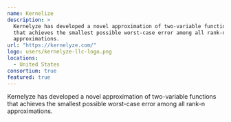 ```yaml
---
name: Kernelize
description: > 
  Kernelyze has developed a novel approximation of two-variable functions
  that achieves the smallest possible worst-case error among all rank-n
  approximations.
url: "https://kernelyze.com/"
logo: users/kernelyze-llc-logo.png
locations: 
  - United States
consortium: true
featured: true
---
```



Kernelyze has developed a novel approximation of two-variable functions
that achieves the smallest possible worst-case error among all rank-n
approximations.